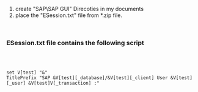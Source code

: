1. create "SAP\SAP GUI\" Direcoties in my documents
2. place the "ESession.txt" file from *.zip file.


</BR>

### ESession.txt file contains the following script

</BR>

```script

set V[test] "&"
TitlePrefix "SAP &V[test][_database]/&V[test][_client] User &V[test][_user] &V[test]V[_transaction] :"


```
